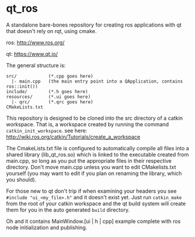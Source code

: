 # qt_ros
A standalone bare-bones repository for creating ros applications with qt that doesn't rely on rqt, using cmake.

ros: http://www.ros.org/

qt:  https://www.qt.io/

The general structure is:

    src/            (*.cpp goes here)
      |- main.cpp   (the main entry point into a QApplication, contains ros::init())
    include/        (*.h goes here)
    resources/      (*.ui goes here)
      |- qrc/       (*.qrc goes here)
    CMakeLists.txt


This repository is designed to be cloned into the src directory of a catkin
workspace. That is, a workspace created by running the command `catkin_init_workspace`.
see here: http://wiki.ros.org/catkin/Tutorials/create_a_workspace

The CmakeLists.txt file is configured to automatically compile all files
into a shared library (lib_qt_ros.so) which is linked to the executable created
from main.cpp, so long as you put the appropriate files in their respective directory.
Don't move main.cpp unless you want to edit CMakelists.txt yourself
(you may want to edit if you plan on renaming the library, which you should).

For those new to qt don't trip if when examining your headers you see `#include "ui_<my_file>.h"`
and it doesn't exist yet. Just run `catkin_make` from the root of your catkin workspace and
the qt build system will create them for you in the auto generated `build` directory.

Oh and it contains MainWindow.[ui | h | cpp] example complete with ros node initialization and
publishing.
